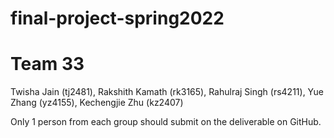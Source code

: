 # final-project-spring2022
# Team 33
Twisha Jain (tj2481), Rakshith Kamath (rk3165), Rahulraj Singh (rs4211), Yue Zhang (yz4155), Kechengjie Zhu (kz2407)

Only 1 person from each group should submit on the deliverable on GitHub.

